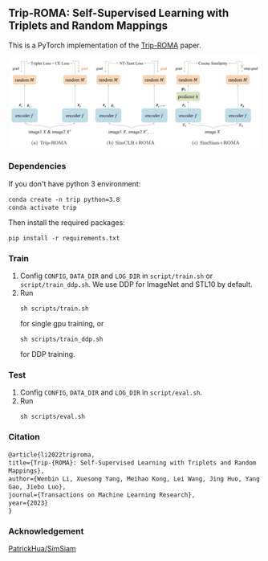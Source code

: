 
## Trip-ROMA: Self-Supervised Learning with Triplets and Random Mappings
This is a PyTorch implementation of the [Trip-ROMA](https://openreview.net/forum?id=MR4glug5GU) paper.

<img src='flowchart.png' width=600/>

### Dependencies

If you don't have python 3 environment:
```
conda create -n trip python=3.8
conda activate trip
```
Then install the required packages:
```
pip install -r requirements.txt
```

### Train

1. Config `CONFIG`, `DATA_DIR` and `LOG_DIR` in `script/train.sh` or `script/train_ddp.sh`. We use DDP for ImageNet and STL10 by default.
2. Run
    ```shell
    sh scripts/train.sh
    ```
    for single gpu training, or
    ```shell
    sh scripts/train_ddp.sh
    ```
    for DDP training.

### Test
1. Config `CONFIG`, `DATA_DIR` and `LOG_DIR` in `script/eval.sh`.
2. Run
    ```shell
    sh scripts/eval.sh
    ```

### Citation

```
@article{li2022triproma,
title={Trip-{ROMA}: Self-Supervised Learning with Triplets and Random Mappings},
author={Wenbin Li, Xuesong Yang, Meihao Kong, Lei Wang, Jing Huo, Yang Gao, Jiebo Luo},
journal={Transactions on Machine Learning Research},
year={2023}
}
```

### Acknowledgement
[PatrickHua/SimSiam](https://github.com/PatrickHua/SimSiam)
